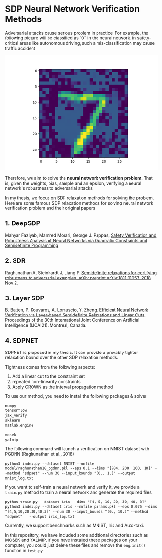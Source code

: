 # SDP Neural Network Verification Methods
Adversarial attacks cause serious problem in practice. For example, the following picture will be classified as "0" in the neural network. In safety-critical areas like autonomous driving, such a mis-classification may cause traffic accident

![Adversarial Example](adversarial_7_0.png)

Therefore, we aim to solve the **neural network verification problem**. That is, given the weights, bias, sample and an epsilon, verifying a neural network's robustness to adversarial attacks

In my thesis, we focus on SDP relaxation methods for solving the problem. Here are some famous SDP relaxation methods for solving neural network verification problem and their original papers
## 1. DeepSDP
Mahyar Fazlyab, Manfred Morari, George J. Pappas, [Safety Verification and Robustness Analysis of Neural Networks via Quadratic Constraints and Semidefinite Programming](https://arxiv.org/abs/1903.01287)
## 2. SDR
Raghunathan A, Steinhardt J, Liang P. [Semidefinite relaxations for certifying robustness to adversarial examples. arXiv preprint arXiv:1811.01057. 2018 Nov 2](https://arxiv.org/abs/1811.01057).
## 3. Layer SDP
B. Batten, P. Kouvaros, A. Lomuscio, Y. Zheng. [Efficient Neural Network Verification via Layer-based Semidefinite Relaxations and Linear Cuts](https://www.ijcai.org/proceedings/2021/0301.pdf). Proceedings of the 30th International Joint Conference on Artificial Intelligence (IJCAI21). Montreal, Canada.
## 4. SDPNET
SDPNET is proposed in my thesis. It can provide a provably tighter relaxation bound over the other SDP relaxation methods.

Tightness comes from the following aspects:
1. Add a linear cut to the constraint set
2. repeated non-linearity constraints
3. Apply CROWN as the interval propagation method

To use our method, you need to install the following packages & solver
```text
numpy
tensorflow
jax_verify
sklearn
matlab.engine

mosek
yalmip
```
The following command will launch a verification on MNIST dataset with PGDNN (Raghunathan et al., 2018)
```shell
python3 index.py --dataset MNIST --nnfile model/raghunathan18_pgdnn.pkl --eps 0.1 --dims "[784, 200, 100, 10]" --method "sdpnet" --num 30 --input_bounds "(0., 1.)" --output mnist_log.txt
```

If you want to self-train a neural network and verify it, we provide a `train.py` method to train a neural network and generate the required files
```shell
python train.py --dataset iris --dims "[4, 5, 10, 20, 30, 40, 3]"
python3 index.py --dataset iris --nnfile params.pkl --eps 0.075 --dims "[4,5,10,20,30,40,3]" --num 30 --input_bounds "(0., 10.)" --method "sdpnet"   --output iris_log.txt
```

Currently, we support benchmarks such as MNIST, Iris and Auto-taxi.

In this repository, we have included some additional directories such as MOSEK and YALMIP. If you have installed these packages on your computer, you could just delete these files and remove the `eng.init()` function  in `test.py`


